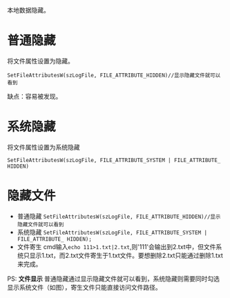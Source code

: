 本地数据隐藏。

# 普通隐藏

将文件属性设置为隐藏。

```
SetFileAttributesW(szLogFile, FILE_ATTRIBUTE_HIDDEN)//显示隐藏文件就可以看到
```

缺点：容易被发现。

# 系统隐藏

将文件属性设置为系统隐藏

```
SetFileAttributesW(szLogFile, FILE_ATTRIBUTE_SYSTEM | FILE_ATTRIBUTE_ HIDDEN)
```



# 隐藏文件

- 普通隐藏
  `SetFileAttributesW(szLogFile, FILE_ATTRIBUTE_HIDDEN)//显示隐藏文件就可以看到`
- 系统隐藏
  `SetFileAttributesW(szLogFile, FILE_ATTRIBUTE_SYSTEM | FILE_ATTRIBUTE_ HIDDEN);`
- 文件寄生
  cmd输入`echo 111>1.txt|2.txt`,则'111'会输出到2.txt中，但文件系统只显示1.txt，而2.txt文件寄生于1.txt文件。要想删除2.txt只能通过删除1.txt来完成。

PS: **文件显示**
普通隐藏通过显示隐藏文件就可以看到，系统隐藏则需要同时勾选显示系统文件（如图），寄生文件只能直接访问文件路径。 